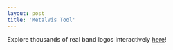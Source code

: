 ```yaml
---
layout: post
title: 'MetalVis Tool'
---
```

Explore thousands of real band logos interactively <a href="https://renecutura.eu/metalvis" target="_blank">here</a>! 
